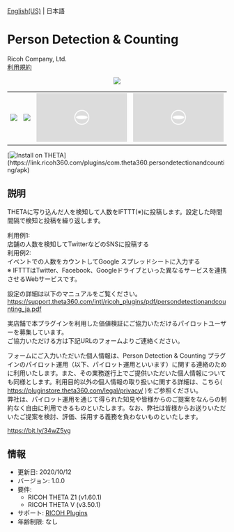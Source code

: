 [English(US)](README.md) | 日本語

# Person Detection & Counting

Ricoh Company, Ltd.  
[利用規約](https://www.ricoh360.com/ja/terms/plugins/)

<div align="center"><img src="./1.png"><table><tr><td><img src="./2.png"></td><td><img src="./3.png"></td><td><img src="./4.png"></td><td><img src="./5.png"></td></tr></table></div>

[![Install on THETA](https://assets.ricoh360.com/image/upload/v1/front/theta/install-button.svg?)](https://link.ricoh360.com/plugins/com.theta360.persondetectionandcounting/apk)

## 説明

<div id="plugin-description">

THETAに写り込んだ人を検知して人数をIFTTT(※)に投稿します。設定した時間間隔で検知と投稿を繰り返します。  
  
利用例1:  
店舗の人数を検知してTwitterなどのSNSに投稿する  
利用例2:  
イベントでの人数をカウントしてGoogle スプレッドシートに入力する  
※ IFTTTはTwitter、Facebook、Googleドライブといった異なるサービスを連携させるWebサービスです。  
  
設定の詳細は以下のマニュアルをご覧ください｡  
https://support.theta360.com/intl/ricoh_plugins/pdf/persondetectionandcounting_ja.pdf  
  
実店舗で本プラグインを利用した価値検証にご協力いただけるパイロットユーザーを募集しています。  
ご協力いただける方は下記URLのフォームよりご連絡ください。  
  
フォームにご入力いただいた個人情報は、Person Detection & Counting プラグインのパイロット運用（以下、パイロット運用といいます）に関する連絡のために利用いたします。また、その業務遂行上でご提供いただいた個人情報についても同様とします。利用目的以外の個人情報の取り扱いに関する詳細は、こちら( https://pluginstore.theta360.com/legal/privacy/ )をご参照ください。  
弊社は、パイロット運用を通じて得られた知見や皆様からのご提案をなんらの制約なく自由に利用できるものといたします。なお、弊社は皆様からお送りいただいたご提案を検討、評価、採用する義務を負わないものといたします。  
  
https://bit.ly/34wZ5yg  

</div>

## 情報

- 更新日: 2020/10/12
- バージョン: 1.0.0
- 要件:
  - RICOH THETA Z1 (v1.60.1)
  - RICOH THETA V (v3.50.1)
- サポート: [RICOH Plugins](https://support.ricoh360.com/ja/)
- 年齢制限: なし
